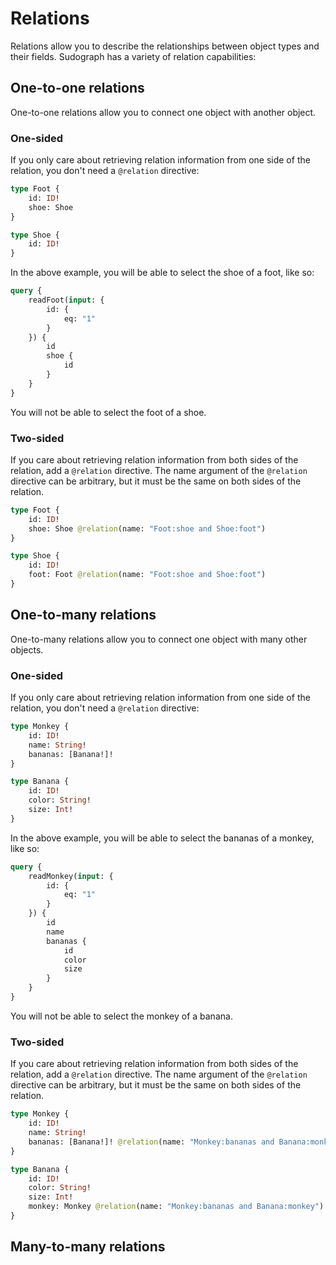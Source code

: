 # Relations

Relations allow you to describe the relationships between object types and their fields. Sudograph has a variety of relation capabilities:

## One-to-one relations

One-to-one relations allow you to connect one object with another object.

### One-sided

If you only care about retrieving relation information from one side of the relation, you don't need a `@relation` directive:

```graphql
type Foot {
    id: ID!
    shoe: Shoe
}

type Shoe {
    id: ID!
}
```

In the above example, you will be able to select the shoe of a foot, like so:

```graphql
query {
    readFoot(input: {
        id: {
            eq: "1"
        }
    }) {
        id
        shoe {
            id
        }
    }
}
```

You will not be able to select the foot of a shoe.

### Two-sided

If you care about retrieving relation information from both sides of the relation, add a `@relation` directive. The name argument of the `@relation` directive can be arbitrary, but it must be the same on both sides of the relation.

```graphql
type Foot {
    id: ID!
    shoe: Shoe @relation(name: "Foot:shoe and Shoe:foot")
}

type Shoe {
    id: ID!
    foot: Foot @relation(name: "Foot:shoe and Shoe:foot")
}
```

## One-to-many relations

One-to-many relations allow you to connect one object with many other objects.

### One-sided

If you only care about retrieving relation information from one side of the relation, you don't need a `@relation` directive:

```graphql
type Monkey {
    id: ID!
    name: String!
    bananas: [Banana!]!
}

type Banana {
    id: ID!
    color: String!
    size: Int!
}
```

In the above example, you will be able to select the bananas of a monkey, like so:

```graphql
query {
    readMonkey(input: {
        id: {
            eq: "1"
        }
    }) {
        id
        name
        bananas {
            id
            color
            size
        }
    }
}
```

You will not be able to select the monkey of a banana.

### Two-sided

If you care about retrieving relation information from both sides of the relation, add a `@relation` directive. The name argument of the `@relation` directive can be arbitrary, but it must be the same on both sides of the relation.

```graphql
type Monkey {
    id: ID!
    name: String!
    bananas: [Banana!]! @relation(name: "Monkey:bananas and Banana:monkey")
}

type Banana {
    id: ID!
    color: String!
    size: Int!
    monkey: Monkey @relation(name: "Monkey:bananas and Banana:monkey")
}
```

## Many-to-many relations
